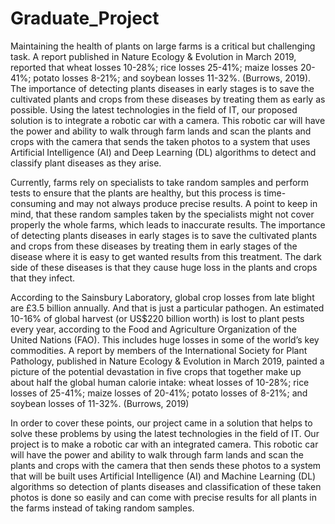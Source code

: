 # Graduate_Project
Maintaining the health of plants on large farms is a critical but challenging task. A report published in Nature Ecology & Evolution in March 2019, reported that wheat losses 10-28%; rice losses 25-41%; maize losses 20-41%; potato losses 8-21%; and soybean losses 11-32%. (Burrows, 2019). The importance of detecting plants diseases in early stages is to save the cultivated plants and crops from these diseases by treating them as early as possible. Using the latest technologies in the field of IT, our proposed solution is to integrate a robotic car with a camera. This robotic car will have the power and ability to walk through farm lands and scan the plants and crops with the camera that sends the taken photos to a system that uses Artificial Intelligence (AI) and Deep Learning (DL) algorithms to detect and classify plant diseases as they arise.

Currently, farms rely on specialists to take random samples and perform tests to ensure that the plants are healthy, but this process is time-consuming and may not always produce precise results. A point to keep in mind, that these random samples taken by the specialists might not cover properly the whole farms, which leads to inaccurate results. The importance of detecting plants diseases in early stages is to save the cultivated plants and crops from these diseases by treating them in early stages of the disease where it is easy to get wanted results from this treatment. The dark side of these diseases is that they cause huge loss in the plants and crops that they infect.

According to the Sainsbury Laboratory, global crop losses from late blight are £3.5 billion annually. And that is just a particular pathogen. An estimated 10-16% of global harvest (or US$220 billion worth) is lost to plant pests every year, according to the Food and Agriculture Organization of the United Nations (FAO). This includes huge losses in some of the world’s key commodities. A report by members of the International Society for Plant Pathology, published in Nature Ecology & Evolution in March 2019, painted a picture of the potential devastation in five crops that together make up about half the global human calorie intake: wheat losses of 10-28%; rice losses of 25-41%; maize losses of 20-41%; potato losses of 8-21%; and soybean losses of 11-32%. (Burrows, 2019)

In order to cover these points, our project came in a solution that helps to solve these problems by using the latest technologies in the field of IT. Our project is to make a robotic car with an integrated camera. This robotic car will have the power and ability to walk through farm lands and scan the plants and crops with the camera that then sends these photos to a system that will be built uses Artificial Intelligence (AI) and Machine Learning (DL) algorithms so detection of plants diseases and classification of these taken photos is done so easily and can come with precise results for all plants in the farms instead of taking random samples.
